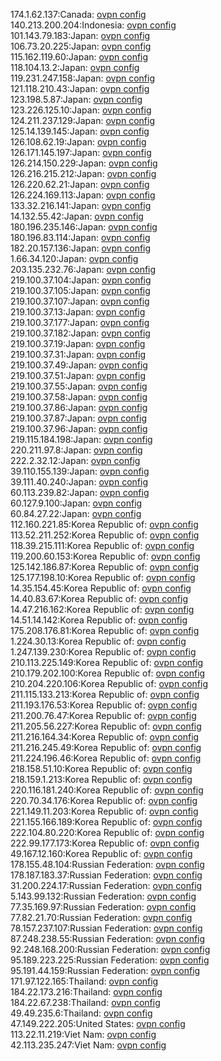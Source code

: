 174.1.62.137:Canada: [ovpn config](vpn/174_1_62_137.ovpn)  
140.213.200.204:Indonesia: [ovpn config](vpn/140_213_200_204.ovpn)  
101.143.79.183:Japan: [ovpn config](vpn/101_143_79_183.ovpn)  
106.73.20.225:Japan: [ovpn config](vpn/106_73_20_225.ovpn)  
115.162.119.60:Japan: [ovpn config](vpn/115_162_119_60.ovpn)  
118.104.13.2:Japan: [ovpn config](vpn/118_104_13_2.ovpn)  
119.231.247.158:Japan: [ovpn config](vpn/119_231_247_158.ovpn)  
121.118.210.43:Japan: [ovpn config](vpn/121_118_210_43.ovpn)  
123.198.5.87:Japan: [ovpn config](vpn/123_198_5_87.ovpn)  
123.226.125.10:Japan: [ovpn config](vpn/123_226_125_10.ovpn)  
124.211.237.129:Japan: [ovpn config](vpn/124_211_237_129.ovpn)  
125.14.139.145:Japan: [ovpn config](vpn/125_14_139_145.ovpn)  
126.108.62.19:Japan: [ovpn config](vpn/126_108_62_19.ovpn)  
126.171.145.197:Japan: [ovpn config](vpn/126_171_145_197.ovpn)  
126.214.150.229:Japan: [ovpn config](vpn/126_214_150_229.ovpn)  
126.216.215.212:Japan: [ovpn config](vpn/126_216_215_212.ovpn)  
126.220.62.21:Japan: [ovpn config](vpn/126_220_62_21.ovpn)  
126.224.169.113:Japan: [ovpn config](vpn/126_224_169_113.ovpn)  
133.32.216.141:Japan: [ovpn config](vpn/133_32_216_141.ovpn)  
14.132.55.42:Japan: [ovpn config](vpn/14_132_55_42.ovpn)  
180.196.235.146:Japan: [ovpn config](vpn/180_196_235_146.ovpn)  
180.196.83.114:Japan: [ovpn config](vpn/180_196_83_114.ovpn)  
182.20.157.136:Japan: [ovpn config](vpn/182_20_157_136.ovpn)  
1.66.34.120:Japan: [ovpn config](vpn/1_66_34_120.ovpn)  
203.135.232.76:Japan: [ovpn config](vpn/203_135_232_76.ovpn)  
219.100.37.104:Japan: [ovpn config](vpn/219_100_37_104.ovpn)  
219.100.37.105:Japan: [ovpn config](vpn/219_100_37_105.ovpn)  
219.100.37.107:Japan: [ovpn config](vpn/219_100_37_107.ovpn)  
219.100.37.13:Japan: [ovpn config](vpn/219_100_37_13.ovpn)  
219.100.37.177:Japan: [ovpn config](vpn/219_100_37_177.ovpn)  
219.100.37.182:Japan: [ovpn config](vpn/219_100_37_182.ovpn)  
219.100.37.19:Japan: [ovpn config](vpn/219_100_37_19.ovpn)  
219.100.37.31:Japan: [ovpn config](vpn/219_100_37_31.ovpn)  
219.100.37.49:Japan: [ovpn config](vpn/219_100_37_49.ovpn)  
219.100.37.51:Japan: [ovpn config](vpn/219_100_37_51.ovpn)  
219.100.37.55:Japan: [ovpn config](vpn/219_100_37_55.ovpn)  
219.100.37.58:Japan: [ovpn config](vpn/219_100_37_58.ovpn)  
219.100.37.86:Japan: [ovpn config](vpn/219_100_37_86.ovpn)  
219.100.37.87:Japan: [ovpn config](vpn/219_100_37_87.ovpn)  
219.100.37.96:Japan: [ovpn config](vpn/219_100_37_96.ovpn)  
219.115.184.198:Japan: [ovpn config](vpn/219_115_184_198.ovpn)  
220.211.97.8:Japan: [ovpn config](vpn/220_211_97_8.ovpn)  
222.2.32.12:Japan: [ovpn config](vpn/222_2_32_12.ovpn)  
39.110.155.139:Japan: [ovpn config](vpn/39_110_155_139.ovpn)  
39.111.40.240:Japan: [ovpn config](vpn/39_111_40_240.ovpn)  
60.113.239.82:Japan: [ovpn config](vpn/60_113_239_82.ovpn)  
60.127.9.100:Japan: [ovpn config](vpn/60_127_9_100.ovpn)  
60.84.27.22:Japan: [ovpn config](vpn/60_84_27_22.ovpn)  
112.160.221.85:Korea Republic of: [ovpn config](vpn/112_160_221_85.ovpn)  
113.52.211.252:Korea Republic of: [ovpn config](vpn/113_52_211_252.ovpn)  
118.39.215.111:Korea Republic of: [ovpn config](vpn/118_39_215_111.ovpn)  
119.200.60.153:Korea Republic of: [ovpn config](vpn/119_200_60_153.ovpn)  
125.142.186.87:Korea Republic of: [ovpn config](vpn/125_142_186_87.ovpn)  
125.177.198.10:Korea Republic of: [ovpn config](vpn/125_177_198_10.ovpn)  
14.35.154.45:Korea Republic of: [ovpn config](vpn/14_35_154_45.ovpn)  
14.40.83.67:Korea Republic of: [ovpn config](vpn/14_40_83_67.ovpn)  
14.47.216.162:Korea Republic of: [ovpn config](vpn/14_47_216_162.ovpn)  
14.51.14.142:Korea Republic of: [ovpn config](vpn/14_51_14_142.ovpn)  
175.208.176.81:Korea Republic of: [ovpn config](vpn/175_208_176_81.ovpn)  
1.224.30.13:Korea Republic of: [ovpn config](vpn/1_224_30_13.ovpn)  
1.247.139.230:Korea Republic of: [ovpn config](vpn/1_247_139_230.ovpn)  
210.113.225.149:Korea Republic of: [ovpn config](vpn/210_113_225_149.ovpn)  
210.179.202.100:Korea Republic of: [ovpn config](vpn/210_179_202_100.ovpn)  
210.204.220.106:Korea Republic of: [ovpn config](vpn/210_204_220_106.ovpn)  
211.115.133.213:Korea Republic of: [ovpn config](vpn/211_115_133_213.ovpn)  
211.193.176.53:Korea Republic of: [ovpn config](vpn/211_193_176_53.ovpn)  
211.200.76.47:Korea Republic of: [ovpn config](vpn/211_200_76_47.ovpn)  
211.205.56.227:Korea Republic of: [ovpn config](vpn/211_205_56_227.ovpn)  
211.216.164.34:Korea Republic of: [ovpn config](vpn/211_216_164_34.ovpn)  
211.216.245.49:Korea Republic of: [ovpn config](vpn/211_216_245_49.ovpn)  
211.224.196.46:Korea Republic of: [ovpn config](vpn/211_224_196_46.ovpn)  
218.158.51.10:Korea Republic of: [ovpn config](vpn/218_158_51_10.ovpn)  
218.159.1.213:Korea Republic of: [ovpn config](vpn/218_159_1_213.ovpn)  
220.116.181.240:Korea Republic of: [ovpn config](vpn/220_116_181_240.ovpn)  
220.70.34.176:Korea Republic of: [ovpn config](vpn/220_70_34_176.ovpn)  
221.149.11.203:Korea Republic of: [ovpn config](vpn/221_149_11_203.ovpn)  
221.155.166.189:Korea Republic of: [ovpn config](vpn/221_155_166_189.ovpn)  
222.104.80.220:Korea Republic of: [ovpn config](vpn/222_104_80_220.ovpn)  
222.99.177.173:Korea Republic of: [ovpn config](vpn/222_99_177_173.ovpn)  
49.167.12.160:Korea Republic of: [ovpn config](vpn/49_167_12_160.ovpn)  
178.155.48.104:Russian Federation: [ovpn config](vpn/178_155_48_104.ovpn)  
178.187.183.37:Russian Federation: [ovpn config](vpn/178_187_183_37.ovpn)  
31.200.224.17:Russian Federation: [ovpn config](vpn/31_200_224_17.ovpn)  
5.143.99.132:Russian Federation: [ovpn config](vpn/5_143_99_132.ovpn)  
77.35.169.97:Russian Federation: [ovpn config](vpn/77_35_169_97.ovpn)  
77.82.21.70:Russian Federation: [ovpn config](vpn/77_82_21_70.ovpn)  
78.157.237.107:Russian Federation: [ovpn config](vpn/78_157_237_107.ovpn)  
87.248.238.55:Russian Federation: [ovpn config](vpn/87_248_238_55.ovpn)  
92.248.168.200:Russian Federation: [ovpn config](vpn/92_248_168_200.ovpn)  
95.189.223.225:Russian Federation: [ovpn config](vpn/95_189_223_225.ovpn)  
95.191.44.159:Russian Federation: [ovpn config](vpn/95_191_44_159.ovpn)  
171.97.122.165:Thailand: [ovpn config](vpn/171_97_122_165.ovpn)  
184.22.173.216:Thailand: [ovpn config](vpn/184_22_173_216.ovpn)  
184.22.67.238:Thailand: [ovpn config](vpn/184_22_67_238.ovpn)  
49.49.235.6:Thailand: [ovpn config](vpn/49_49_235_6.ovpn)  
47.149.222.205:United States: [ovpn config](vpn/47_149_222_205.ovpn)  
113.22.11.219:Viet Nam: [ovpn config](vpn/113_22_11_219.ovpn)  
42.113.235.247:Viet Nam: [ovpn config](vpn/42_113_235_247.ovpn)  
